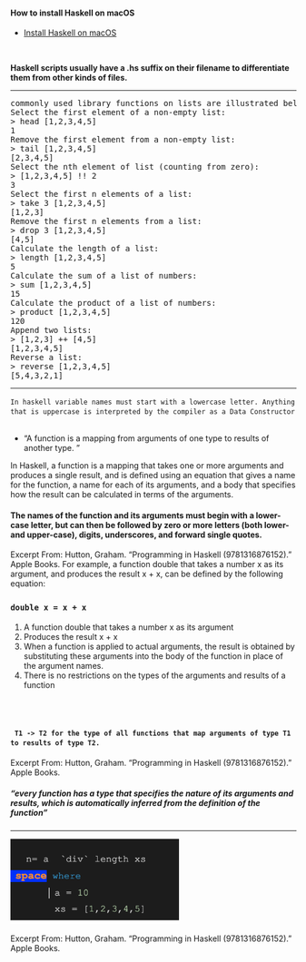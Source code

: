 #### How to install Haskell on  macOS
 - [Install Haskell on macOS](https://medium.com/analytics-vidhya/install-haskell-on-macos-e5677ab620b5)
 <br>
 <p> <strong> Haskell scripts usually have a  <strong> .hs suffix on their filename </strong> to differentiate them from other kinds of files. </strong></p>



---
<pre>
commonly used library functions on lists are illustrated below.
Select the first element of a non-empty list:
> head [1,2,3,4,5]
1
Remove the first element from a non-empty list:
> tail [1,2,3,4,5]
[2,3,4,5]
Select the nth element of list (counting from zero):
> [1,2,3,4,5] !! 2
3
Select the first n elements of a list:
> take 3 [1,2,3,4,5]
[1,2,3]
Remove the first n elements from a list:
> drop 3 [1,2,3,4,5]
[4,5]
Calculate the length of a list:
> length [1,2,3,4,5]
5
Calculate the sum of a list of numbers:
> sum [1,2,3,4,5]
15
Calculate the product of a list of numbers:
> product [1,2,3,4,5]
120
Append two lists:
> [1,2,3] ++ [4,5]
[1,2,3,4,5]
Reverse a list:
> reverse [1,2,3,4,5]
[5,4,3,2,1] 
</pre>


---



`In haskell variable names must start with a lowercase letter. Anything that is uppercase is interpreted by the compiler as a Data Constructor `
<br>
<br>

- “A function is a mapping from arguments of one type to results of another type. ”

In Haskell, a function is a mapping that takes one or more arguments and produces a single result, and is defined using an equation that gives a name for the function, a name for each of its arguments, and a body that specifies how the result can be calculated in terms of the arguments.

<h4> The names of the function and its arguments must begin with a lower-case letter, but can then be followed by zero or more letters (both lower- and upper-case), digits, underscores, and forward single quotes. </h4>

Excerpt From: Hutton, Graham. “Programming in Haskell (9781316876152).” Apple Books. 
For example, 
a function double that takes a number x as its argument, and produces the result x + x, can be defined by the following equation:
 <br>
 ### `double x = x + x`
<ol>
  <li> A function double that takes a number x as its argument</li>
  <li> Produces the result x + x </li>
 <li> When a function is applied to actual arguments, the result is obtained by substituting these arguments into the body of the function in place of the argument names. </li>
<li> There is no restrictions on the types of the arguments  and results of a function</li>
</ol>

<br>
<br>

#### ` T1 -> T2 for the type of all functions that map arguments of type T1 to results of type T2.`

Excerpt From: Hutton, Graham. “Programming in Haskell (9781316876152).” Apple Books. 

#####  “every function has a type that specifies the nature of its arguments and results, which is automatically inferred from the definition of the function”


  
 ---
  
  <p><img src="Resources/avgList.png" height="150"> </p>























Excerpt From: Hutton, Graham. “Programming in Haskell (9781316876152).” Apple Books. 
